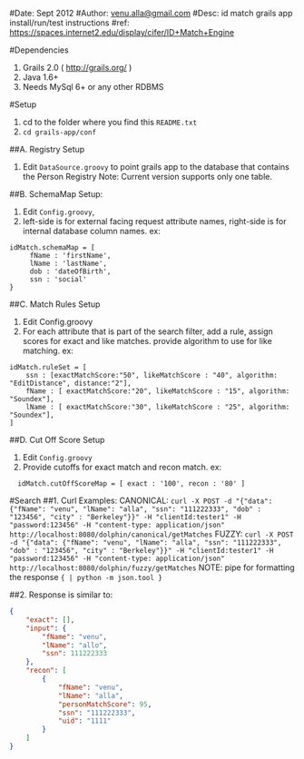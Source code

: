 #Date: Sept 2012
#Author: venu.alla@gmail.com
#Desc: id match grails app install/run/test instructions
#ref: https://spaces.internet2.edu/display/cifer/ID+Match+Engine

#Dependencies
 1. Grails 2.0 ( http://grails.org/ )
 2. Java 1.6+
 3. Needs MySql 6+ or any other RDBMS

#Setup
 1. cd to the folder where you find this `README.txt`
 2. `cd grails-app/conf`


##A. Registry Setup
 1. Edit `DataSource.groovy` to point grails app to the database that contains the Person Registry
  Note: Current version supports only one table. 

##B. SchemaMap Setup:
 1. Edit `Config.groovy`, 
 2. left-side is for external facing request attribute names, right-side is for internal database column names.
ex:
```
idMatch.schemaMap = [
     fName : 'firstName',
     lName : 'lastName',
     dob : 'dateOfBirth',
     ssn : 'social'
}
```

##C. Match Rules Setup 
 1. Edit Config.groovy
 2. For each attribute that is part of the search filter, add a rule, assign scores for exact and like matches. provide algorithm to use for like matching.
  ex:
```
idMatch.ruleSet = [
    ssn : [exactMatchScore:"50", likeMatchScore : "40", algorithm: "EditDistance", distance:"2"],
    fName : [ exactMatchScore:"20", likeMatchScore : "15", algorithm: "Soundex"],     
    lName : [ exactMatchScore:"30", likeMatchScore : "25", algorithm: "Soundex"],     
]
```

##D. Cut Off Score Setup
 1. Edit `Config.groovy`
 2. Provide cutoffs for exact match and recon match. 
  ex:
```
  idMatch.cutOffScoreMap = [ exact : '100', recon : '80' ]
```

#Search
##1. Curl Examples:
 CANONICAL:
  `curl -X POST -d "{"data": {"fName": "venu", "lName": "alla", "ssn": "111222333", "dob" : "123456", "city" : "Berkeley"}}" -H "clientId:tester1" -H "password:123456" -H "content-type: application/json" http://localhost:8080/dolphin/canonical/getMatches`
 FUZZY:
  `curl -X POST -d "{"data": {"fName": "venu", "lName": "alla", "ssn": "111222333", "dob" : "123456", "city" : "Berkeley"}}" -H "clientId:tester1" -H "password:123456" -H "content-type: application/json" http://localhost:8080/dolphin/fuzzy/getMatches`
 NOTE: pipe for formatting the response `{ | python -m json.tool }`

##2. Response is similar to:
```json
{
    "exact": [], 
    "input": {
        "fName": "venu", 
        "lName": "allo", 
        "ssn": 111222333
    }, 
    "recon": [
        {
            "fName": "venu", 
            "lName": "alla", 
            "personMatchScore": 95, 
            "ssn": "111222333", 
            "uid": "1111"
        }
    ]
}
```
